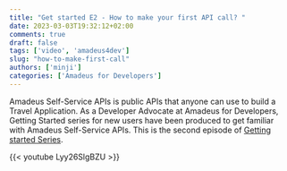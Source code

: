 ```yaml
---
title: "Get started E2 - How to make your first API call? "
date: 2023-03-03T19:32:12+02:00
comments: true
draft: false
tags: ['video', 'amadeus4dev'] 
slug: "how-to-make-first-call"
authors: ['minji']
categories: ['Amadeus for Developers']
---
```

Amadeus Self-Service APIs is public APIs that anyone can use to build a Travel Application. As a Developer Advocate at Amadeus for Developers, Getting Started series for new users have been produced to get familiar with Amadeus Self-Service APIs. This is the second episode of [Getting started Series](https://youtube.com/playlist?list=PLBehidtj-OiqQ0sIHBPvwf-8GAjMTJehF).

{{< youtube Lyy26SlgBZU >}}